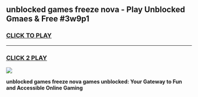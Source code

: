 
## unblocked games freeze nova - Play Unblocked Gmaes & Free #3w9p1
<h3>
<a href="https://news.freeplayer.one?title=unblocked_games_freeze_nova&ref=03M">CLICK TO PLAY</a></h3>
<hr>

<h3>
<a href="https://news.freeplayer.one?title=unblocked_games_freeze_nova&ref=03M">CLICK 2 PLAY</a>
  
</h3>

<a href="https://news.freeplayer.one?title=unblocked_games_freeze_nova&ref=03M"><img src="https://clearcache.store/games.png"></a>


**unblocked games freeze nova games unblocked: Your Gateway to Fun and Accessible Online Gaming**
